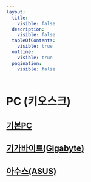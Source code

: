 ```yaml
---
layout:
  title:
    visible: false
  description:
    visible: false
  tableOfContents:
    visible: true
  outline:
    visible: true
  pagination:
    visible: false
---
```


# PC (키오스크)

## [기본PC](../gts-guide/pc/pc1/)

## [기가바이트(Gigabyte)](../gts-guide/pc/pc2/)

## [아수스(ASUS)](../gts-guide/pc/pc3/)
